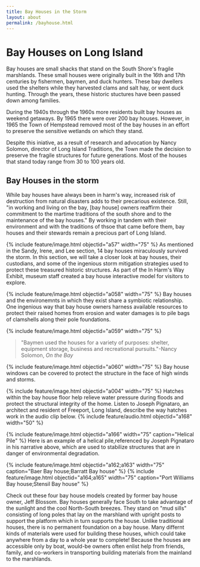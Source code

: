 ```yaml
---
title: Bay Houses in the Storm 
layout: about
permalink: /bayhouse.html
---
```

# Bay Houses on Long Island 

Bay houses are small shacks that stand on the South Shore's fragile marshlands. These small houses were originally built in the 16th and 17th centuries by fishermen, baymen, and duck hunters. These bay dwellers used the shelters while they harvested clams and salt hay, or went duck hunting. Through the years, these historic stuctures have been passed down among families. 

During the 1940s through the 1960s more residents built bay houses as weekend getaways. By 1965 there were over 200 bay houses. However, in 1965 the Town of Hempstead removed most of the bay houses in an effort to preserve the sensitive wetlands on which they stand. 

Despite this iniative, as a result of research and advocation by Nancy Solomon, director of Long Island Traditions, the Town made the decision to preserve the fragile structures for future generations. Most of the houses that stand today range from 30 to 100 years old.

## Bay Houses in the storm 

While bay houses have always been in harm's way, increased risk of destruction from natural disasters adds to their precarious existence. Still, "in working and living on the bay, [bay house] owners reaffirm their commitment to the martime traditions of the south shore and to the maintenance of the bay houses." By working in tandem with their environment and with the traditions of thsoe that came before them, bay houses and their stewards remain a precious part of Long Island. 
 
{% include feature/image.html objectid="a57" width="75" %}
As mentioned in the Sandy, Irene, and Lee section, 14 bay houses miraculously survived the storm. In this section, we will take a closer look at bay houses, their custodians, and some of the ingenious storm mitigation strategies used to protect these treasured historic structures. As part of the In Harm's Way Exhibit, museum staff created a bay house interactive model for visitors to explore. 

 {% include feature/image.html objectid="a058" width="75" %}
Bay houses and the environemnts in which they exist share a symbiotic relationship. One ingenious way that bay house owners harness available resources to protect their raised homes from erosion and water damages is to pile bags of clamshells along their pole foundations. 
 
 {% include feature/image.html objectid="a059" width="75" %}
 >"Baymen used the houses for a variety of purposes: shelter, equipment storage, business and recreational pursuits."-Nancy Solomon, *On the Bay*

 {% include feature/image.html objectid="a060" width="75" %}
 Bay house windows can be covered to protect the structure in the face of high winds and storms. 
 
 {% include feature/image.html objectid="a004" width="75" %}
 Hatches within the bay house floor help relieve water pressure during floods and protect the structural integrity of the home. Listen to Joseph Pignataro, an architect and resident of Freeport, Long Island, describe the way hatches work in the audio clip below. 
 {% include feature/audio.html objectid="a168" width="50" %}

  {% include feature/image.html objectid="a166" width="75" caption="Helical Pile" %}
  Here is an example of a helical pile,referenced by Joseph Pignataro in his narrative above, which are used to stabilize structures that are in danger of environmental degradation. 

 {% include feature/image.html objectid="a162;a163" width="75" caption="Baer Bay house;Barratt Bay house" %}
 {% include feature/image.html objectid="a164;a165" width="75" caption="Port Williams Bay house;Stensil Bay house" %}

Check out these four bay house models created by former bay house owner, Jeff Blossom. Bay houses generally face South to take advantage of the sunlight and the cool North-South breezes. They stand on "mud sills" consisting of long poles that lay on the marshland with upright posts to support the platform which in turn supports the house. Unlike traditional houses, there is no permanent foundation on a bay house. Many differnt kinds of materials were used for building these houses, which could take anywhere from a day to a whole year to complete! Because the houses are accessible only by boat, would-be owners often enlist help from friends, family, and co-workers in transporting building materials from the mainland to the marshlands.



 




 








